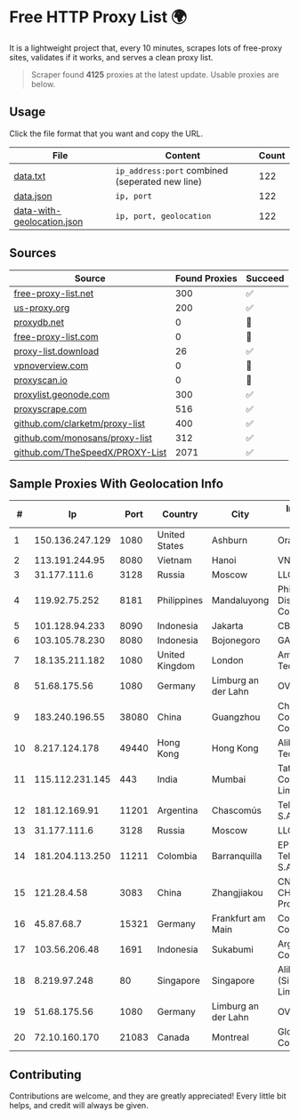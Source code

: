 
# Free HTTP Proxy List 🌍

It is a lightweight project that, every 10 minutes, scrapes lots of free-proxy sites, validates if it works, and serves a clean proxy list.


> Scraper found **4125** proxies at the latest update. Usable proxies are below.

## Usage

Click the file format that you want and copy the URL.


|File|Content|Count|
|----|-------|-----|
|[data.txt](https://raw.githubusercontent.com/themiralay/Proxy-List-World/master/data.txt)|`ip_address:port` combined (seperated new line)|122|
|[data.json](https://raw.githubusercontent.com/themiralay/Proxy-List-World/master/data.json)|`ip, port`|122|
|[data-with-geolocation.json](https://raw.githubusercontent.com/themiralay/Proxy-List-World/master/data-with-geolocation.json)|`ip, port, geolocation`|122|

## Sources

|Source|Found Proxies|Succeed|
|------|-------------|-------|
|[free-proxy-list.net](https://free-proxy-list.net)|300|✅|
|[us-proxy.org](https://www.us-proxy.org)|200|✅|
|[proxydb.net](http://proxydb.net)|0|🚫|
|[free-proxy-list.com](https://free-proxy-list.com/?page=&port=&type%5B%5D=http&type%5B%5D=https&up_time=0&search=Search)|0|🚫|
|[proxy-list.download](https://www.proxy-list.download/HTTP)|26|✅|
|[vpnoverview.com](https://vpnoverview.com/privacy/anonymous-browsing/free-proxy-servers)|0|🚫|
|[proxyscan.io](https://www.proxyscan.io)|0|🚫|
|[proxylist.geonode.com](https://proxylist.geonode.com/api/proxy-list?limit=300&page=1&sort_by=lastChecked&sort_type=desc&protocols=http,https)|300|✅|
|[proxyscrape.com](https://api.proxyscrape.com/v2/?request=displayproxies&protocol=http&timeout=10000&country=all&ssl=all&anonymity=all)|516|✅|
|[github.com/clarketm/proxy-list](https://raw.githubusercontent.com/clarketm/proxy-list/master/proxy-list-raw.txt)|400|✅|
|[github.com/monosans/proxy-list](https://raw.githubusercontent.com/monosans/proxy-list/main/proxies/http.txt)|312|✅|
|[github.com/TheSpeedX/PROXY-List](https://raw.githubusercontent.com/TheSpeedX/PROXY-List/master/http.txt)|2071|✅|


## Sample Proxies With Geolocation Info

|#|Ip|Port|Country|City|Internet Service Provider|
|-|--|----|-------|----|-------------------------|
|1|150.136.247.129|1080|United States|Ashburn|Oracle Corporation|
|2|113.191.244.95|8080|Vietnam|Hanoi|VNPT|
|3|31.177.111.6|3128|Russia|Moscow|LLC Smart Ape|
|4|119.92.75.252|8181|Philippines|Mandaluyong|Philippine Long Distance Telephone Co.|
|5|101.128.94.233|8090|Indonesia|Jakarta|CBN|
|6|103.105.78.230|8080|Indonesia|Bojonegoro|GARUDA|
|7|18.135.211.182|1080|United Kingdom|London|Amazon Technologies Inc.|
|8|51.68.175.56|1080|Germany|Limburg an der Lahn|OVH SAS|
|9|183.240.196.55|38080|China|Guangzhou|China Mobile Communications Corporation|
|10|8.217.124.178|49440|Hong Kong|Hong Kong|Alibaba (US) Technology Co., Ltd.|
|11|115.112.231.145|443|India|Mumbai|Tata Communications Limited|
|12|181.12.169.91|11201|Argentina|Chascomús|Telecom Argentina S.A|
|13|31.177.111.6|3128|Russia|Moscow|LLC Smart Ape|
|14|181.204.113.250|11211|Colombia|Barranquilla|EPM Telecomunicaciones S.A. E.S.P.|
|15|121.28.4.58|3083|China|Zhangjiakou|CNC Group CHINA169 Hebei Province Network|
|16|45.87.68.7|15321|Germany|Frankfurt am Main|Cogent Communications|
|17|103.56.206.48|1691|Indonesia|Sukabumi|Argon Data Communication|
|18|8.219.97.248|80|Singapore|Singapore|Alibaba Cloud (Singapore) Private Limited|
|19|51.68.175.56|1080|Germany|Limburg an der Lahn|OVH SAS|
|20|72.10.160.170|21083|Canada|Montreal|GloboTech Communications|



## Contributing

Contributions are welcome, and they are greatly appreciated! Every
little bit helps, and credit will always be given.

